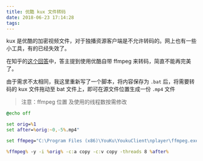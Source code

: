 ```yaml
---
title: 优酷 kux 文件转码
date: 2018-06-23 17:14:28
tags:
---
```


kux 是优酷的加密视频文件，对于独播资源客户端是不允许转码的。网上也有一些小工具，有的已经失效了。

在知乎的[这个回答](https://www.zhihu.com/question/51792949/answer/298412575)中，答主提到使用优酷自带 ffmpeg 来转码，简直不能再完美了。

由于需求不太相同，我这里重新写了一个脚本，将内容保存为 `.bat` 后，将需要转码的 kux 文件拖动至 bat 文件上，即可在源文件位置生成一份 `.mp4` 文件

> 注意：ffmpeg 位置 及使用的线程数按需修改

```bat
@echo off

set orig=%1
set after=%orig:~0,-5%.mp4"

set ffmpeg="C:\Program Files (x86)\YouKu\YoukuClient\nplayer\ffmpeg.exe"

%ffmpeg% -y -i %orig% -c:a copy -c:v copy -threads 8 %after%
```


